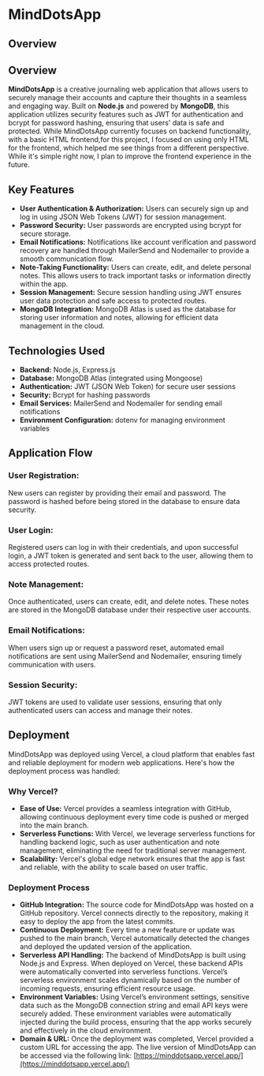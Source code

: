 # MindDotsApp

## Overview

## Overview

**MindDotsApp** is a creative journaling web application that allows users to securely manage their accounts and capture their thoughts in a seamless and engaging way. Built on **Node.js** and powered by **MongoDB**, this application utilizes  security features such as JWT for authentication and bcrypt for password hashing, ensuring that users' data is safe and protected. While MindDotsApp currently focuses on backend functionality, with a basic HTML frontend,for this project, I focused on using only HTML for the frontend, which helped me see things from a different perspective. While it's simple right now, I plan to improve the frontend experience in the future.



## Key Features

*   **User Authentication & Authorization:** Users can securely sign up and log in using JSON Web Tokens (JWT) for session management.
*   **Password Security:** User passwords are encrypted using bcrypt for secure storage.
*   **Email Notifications:** Notifications like account verification and password recovery are handled through MailerSend and Nodemailer to provide a smooth communication flow.
*   **Note-Taking Functionality:** Users can create, edit, and delete personal notes. This allows users to track important tasks or information directly within the app.
*   **Session Management:** Secure session handling using JWT ensures user data protection and safe access to protected routes.
*   **MongoDB Integration:** MongoDB Atlas is used as the database for storing user information and notes, allowing for efficient data management in the cloud.

## Technologies Used

*   **Backend:** Node.js, Express.js
*   **Database:** MongoDB Atlas (integrated using Mongoose)
*   **Authentication:** JWT (JSON Web Token) for secure user sessions
*   **Security:** Bcrypt for hashing passwords
*   **Email Services:** MailerSend and Nodemailer for sending email notifications
*   **Environment Configuration:** dotenv for managing environment variables

## Application Flow

### User Registration:

New users can register by providing their email and password. The password is hashed before being stored in the database to ensure data security.

### User Login:

Registered users can log in with their credentials, and upon successful login, a JWT token is generated and sent back to the user, allowing them to access protected routes.

### Note Management:

Once authenticated, users can create, edit, and delete notes. These notes are stored in the MongoDB database under their respective user accounts.

### Email Notifications:

When users sign up or request a password reset, automated email notifications are sent using MailerSend and Nodemailer, ensuring timely communication with users.

### Session Security:

JWT tokens are used to validate user sessions, ensuring that only authenticated users can access and manage their notes.

## Deployment

MindDotsApp was deployed using Vercel, a cloud platform that enables fast and reliable deployment for modern web applications. Here's how the deployment process was handled:

### Why Vercel?

*   **Ease of Use:** Vercel provides a seamless integration with GitHub, allowing continuous deployment every time code is pushed or merged into the main branch.
*   **Serverless Functions:** With Vercel, we leverage serverless functions for handling backend logic, such as user authentication and note management, eliminating the need for traditional server management.
*   **Scalability:** Vercel's global edge network ensures that the app is fast and reliable, with the ability to scale based on user traffic.

### Deployment Process

*   **GitHub Integration:** The source code for MindDotsApp was hosted on a GitHub repository. Vercel connects directly to the repository, making it easy to deploy the app from the latest commits.
*   **Continuous Deployment:** Every time a new feature or update was pushed to the main branch, Vercel automatically detected the changes and deployed the updated version of the application.
*   **Serverless API Handling:** The backend of MindDotsApp is built using Node.js and Express. When deployed on Vercel, these backend APIs were automatically converted into serverless functions. Vercel’s serverless environment scales dynamically based on the number of incoming requests, ensuring efficient resource usage.
*   **Environment Variables:** Using Vercel’s environment settings, sensitive data such as the MongoDB connection string and email API keys were securely added. These environment variables were automatically injected during the build process, ensuring that the app works securely and effectively in the cloud environment.
*   **Domain & URL:** Once the deployment was completed, Vercel provided a custom URL for accessing the app. The live version of MindDotsApp can be accessed via the following link: [https://minddotsapp.vercel.app/](https://minddotsapp.vercel.app/)
